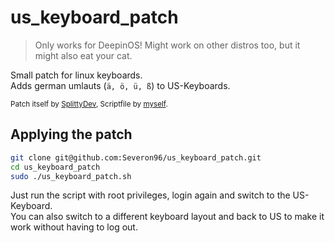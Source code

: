 # us_keyboard_patch
> Only works for DeepinOS! Might work on other distros too, but it might also eat your cat.

Small patch for linux keyboards.<br>
Adds german umlauts (`ä, ö, ü, ß`) to US-Keyboards.<br>

<small>Patch itself by [SplittyDev], Scriptfile by [myself].</small>

## Applying the patch
```bash
git clone git@github.com:Severon96/us_keyboard_patch.git
cd us_keyboard_patch
sudo ./us_keyboard_patch.sh
```

Just run the script with root privileges, login again and switch to the US-Keyboard.<br>
You can also switch to a different keyboard layout and back to US to make it work without having to log out.


[SplittyDev]: https://github.com/SplittyDev
[myself]: https://github.com/Severon96
